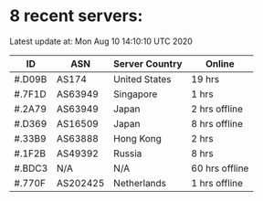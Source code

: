 # 8 recent servers:

Latest update at: Mon Aug 10 14:10:10 UTC 2020

| ID | ASN | Server Country | Online |
| -- | --- | -------------- | ------ |
| #.D09B | AS174 | United States | 19 hrs |
| #.7F1D | AS63949 | Singapore | 1 hrs |
| #.2A79 | AS63949 | Japan | 2 hrs offline |
| #.D369 | AS16509 | Japan | 8 hrs offline |
| #.33B9 | AS63888 | Hong Kong | 2 hrs |
| #.1F2B | AS49392 | Russia | 8 hrs |
| #.BDC3 | N/A | N/A | 60 hrs offline |
| #.770F | AS202425 | Netherlands | 1 hrs offline |

